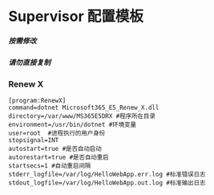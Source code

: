 # Supervisor 配置模板

##### 按需修改

##### 请勿直接复制

### Renew X

~~~
[program:RenewX]
command=dotnet Microsoft365_E5_Renew_X.dll
directory=/var/www/MS365E5DRX #程序所在目录
environment=/usr/bin/dotnet #环境变量
user=root  #进程执行的用户身份
stopsignal=INT
autostart=true #是否自动启动
autorestart=true #是否自动重启
startsecs=1 #自动重启间隔
stderr_logfile=/var/log/HelloWebApp.err.log #标准错误日志
stdout_logfile=/var/log/HelloWebApp.out.log #标准输出日志
